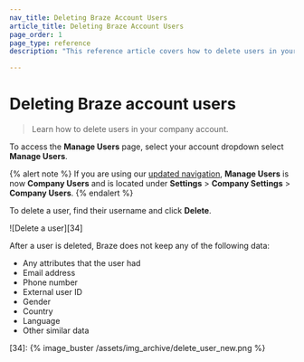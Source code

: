 ```yaml
---
nav_title: Deleting Braze Account Users
article_title: Deleting Braze Account Users
page_order: 1
page_type: reference
description: "This reference article covers how to delete users in your company account."

---
```


# Deleting Braze account users

> Learn how to delete users in your company account.

To access the **Manage Users** page, select your account dropdown select **Manage Users**.

{% alert note %}
If you are using our [updated navigation]({{site.baseurl}}/navigation), **Manage Users** is now **Company Users** and is located under **Settings** > **Company Settings** > **Company Users**.
{% endalert %}

To delete a user, find their username and click <i class="fa fa-trash-o"></i> **Delete**.

![Delete a user][34]

After a user is deleted, Braze does not keep any of the following data:

- Any attributes that the user had
- Email address
- Phone number
- External user ID
- Gender
- Country
- Language
- Other similar data

[34]: {% image_buster /assets/img_archive/delete_user_new.png %}
